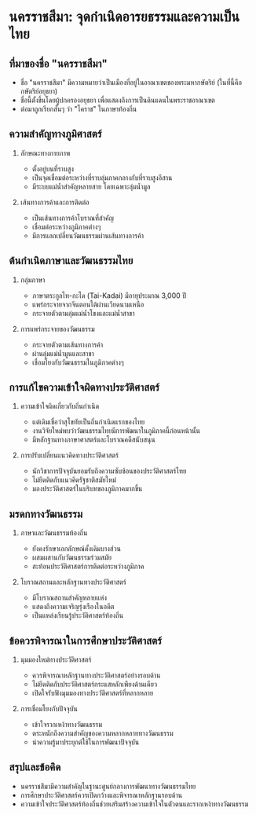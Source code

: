 # นครราชสีมา: จุดกำเนิดอารยธรรมและความเป็นไทย

## ที่มาของชื่อ "นครราชสีมา"
- ชื่อ "นครราชสีมา" มีความหมายว่าเป็นเมืองที่อยู่ในอาณาเขตของพระมหากษัตริย์ (ในที่นี้คือกษัตริย์อยุธยา)
- ชื่อนี้ตั้งขึ้นโดยผู้ปกครองอยุธยา เพื่อแสดงถึงการเป็นดินแดนในพระราชอาณาเขต
- ต่อมาถูกเรียกสั้นๆ ว่า "โคราช" ในภาษาท้องถิ่น

## ความสำคัญทางภูมิศาสตร์
1. ลักษณะทางกายภาพ
   - ตั้งอยู่บนที่ราบสูง
   - เป็นจุดเชื่อมต่อระหว่างที่ราบลุ่มภาคกลางกับที่ราบสูงอีสาน
   - มีระบบแม่น้ำสำคัญหลายสาย โดยเฉพาะลุ่มน้ำมูล

2. เส้นทางการค้าและการติดต่อ
   - เป็นเส้นทางการค้าโบราณที่สำคัญ
   - เชื่อมต่อระหว่างภูมิภาคต่างๆ
   - มีการแลกเปลี่ยนวัฒนธรรมผ่านเส้นทางการค้า

## ต้นกำเนิดภาษาและวัฒนธรรมไทย

1. กลุ่มภาษา
   - ภาษาตระกูลไท-กะได (Tai-Kadai) มีอายุประมาณ 3,000 ปี
   - แพร่กระจายจากจีนตอนใต้ผ่านเวียดนามเหนือ
   - กระจายตัวตามลุ่มแม่น้ำโขงและแม่น้ำสาขา

2. การแพร่กระจายของวัฒนธรรม
   - กระจายตัวตามเส้นทางการค้า
   - ผ่านลุ่มแม่น้ำมูนและสาขา
   - เชื่อมโยงกับวัฒนธรรมในภูมิภาคต่างๆ

## การแก้ไขความเข้าใจผิดทางประวัติศาสตร์

1. ความเข้าใจผิดเกี่ยวกับถิ่นกำเนิด
   - แต่เดิมเชื่อว่าสุโขทัยเป็นถิ่นกำเนิดแรกของไทย
   - งานวิจัยใหม่พบว่าวัฒนธรรมไทยมีการพัฒนาในภูมิภาคนี้ก่อนหน้านั้น
   - มีหลักฐานทางภาษาศาสตร์และโบราณคดีสนับสนุน

2. การปรับเปลี่ยนแนวคิดทางประวัติศาสตร์
   - นักวิชาการปัจจุบันยอมรับถึงความซับซ้อนของประวัติศาสตร์ไทย
   - ไม่ยึดติดกับแนวคิดรัฐชาติสมัยใหม่
   - มองประวัติศาสตร์ในบริบทของภูมิภาคมากขึ้น

## มรดกทางวัฒนธรรม

1. ภาษาและวัฒนธรรมท้องถิ่น
   - ยังคงรักษาเอกลักษณ์ดั้งเดิมบางส่วน
   - ผสมผสานกับวัฒนธรรมร่วมสมัย
   - สะท้อนประวัติศาสตร์การติดต่อระหว่างภูมิภาค

2. โบราณสถานและหลักฐานทางประวัติศาสตร์
   - มีโบราณสถานสำคัญหลายแห่ง
   - แสดงถึงความเจริญรุ่งเรืองในอดีต
   - เป็นแหล่งเรียนรู้ประวัติศาสตร์ท้องถิ่น

## ข้อควรพิจารณาในการศึกษาประวัติศาสตร์

1. มุมมองใหม่ทางประวัติศาสตร์
   - ควรพิจารณาหลักฐานทางประวัติศาสตร์อย่างรอบด้าน
   - ไม่ยึดติดกับประวัติศาสตร์กระแสหลักเพียงด้านเดียว
   - เปิดใจรับฟังมุมมองทางประวัติศาสตร์ที่หลากหลาย

2. การเชื่อมโยงกับปัจจุบัน
   - เข้าใจรากเหง้าทางวัฒนธรรม
   - ตระหนักถึงความสำคัญของความหลากหลายทางวัฒนธรรม
   - นำความรู้มาประยุกต์ใช้ในการพัฒนาปัจจุบัน

## สรุปและข้อคิด
- นครราชสีมามีความสำคัญในฐานะศูนย์กลางการพัฒนาทางวัฒนธรรมไทย
- การศึกษาประวัติศาสตร์ควรเปิดกว้างและพิจารณาหลักฐานรอบด้าน
- ความเข้าใจประวัติศาสตร์ท้องถิ่นช่วยเสริมสร้างความเข้าใจในตัวตนและรากเหง้าทางวัฒนธรรม